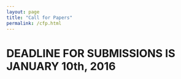 ```yaml
---
layout: page
title: "Call for Papers"
permalink: /cfp.html
--- 
```


<h1>DEADLINE FOR SUBMISSIONS IS JANUARY 10th, 2016</h1>
